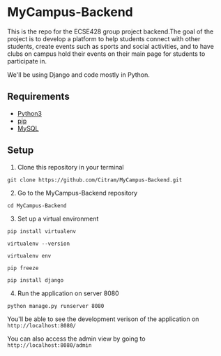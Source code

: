 # MyCampus-Backend 

This is the repo for the ECSE428 group project backend.The goal of the project is to develop a platform to help students connect with other students, create events such as sports and social activities, and to have clubs on campus hold their events on their main page for students to participate in.

We'll be using Django and code mostly in Python.

## Requirements
* [Python3](https://www.python.org/downloads/)
* [pip](https://pypi.org/project/pip/)
* [MySQL](https://www.mysql.com/)

## Setup

1. Clone this repository in your terminal 

`git clone https://github.com/Citram/MyCampus-Backend.git`

2. Go to the MyCampus-Backend repository

  `cd MyCampus-Backend`
  
3. Set up a virtual environment 

  `pip install virtualenv`
  
  `virtualenv --version`
  
  `virtualenv env`
  
  `pip freeze`
   
  `pip install django`
  
  4. Run the application on server 8080 
  
  `python manage.py runserver 8080`
  
  You'll be able to see the development verison of the application on  `http://localhost:8080/`
  
  You can also access the admin view by going to `http://localhost:8080/admin`

